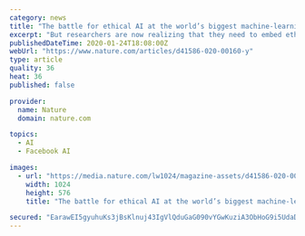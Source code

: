```yaml
---
category: news
title: "The battle for ethical AI at the world’s biggest machine-learning conference"
excerpt: "But researchers are now realizing that they need to embed ethics into the formulation of their research and understand the potential harms of algorithmic injustice, says Meredith Whittaker, an AI ..."
publishedDateTime: 2020-01-24T18:08:00Z
webUrl: "https://www.nature.com/articles/d41586-020-00160-y"
type: article
quality: 36
heat: 36
published: false

provider:
  name: Nature
  domain: nature.com

topics:
  - AI
  - Facebook AI

images:
  - url: "https://media.nature.com/lw1024/magazine-assets/d41586-020-00160-y/d41586-020-00160-y_17582428.jpg"
    width: 1024
    height: 576
    title: "The battle for ethical AI at the world’s biggest machine-learning conference"

secured: "EarawEI5gyuhuKs3jBsKlnuj43IgVlQduGaG090vYGwKuziA3ObHoG9i5UdaD3+48mA2dwl0x2oVzUoeFlI6rrpIdbwaVWI24fBTH28Uhc0IAY5D1ZQBnBEOrsQprUQeV52GKzT60AYRbARBXggPIRFH/aQUGQpQKrJNoRhJVGVLcfYgHDp9ZETv/fo5LddtFDDnDWywwcT7iuJbK5nDjrIBs9M17LAtrpeveacOezMftSBNNBn3QXy/Lnxlu63TWMlbifK9vIRg+ATTEWIvR3k4DPOaVisrZxF26Uk7nbQEpOgcURCvgnwYCVAP5osY;JfyyBd9y/8ArbVDtVQeafA=="
---
```


